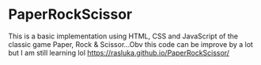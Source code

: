 # PaperRockScissor
This is a basic implementation using HTML, CSS and JavaScript of the classic game Paper, Rock &amp; Scissor...Obv this code can be improve by a lot but I am still learning lol
https://rasluka.github.io/PaperRockScissor/
